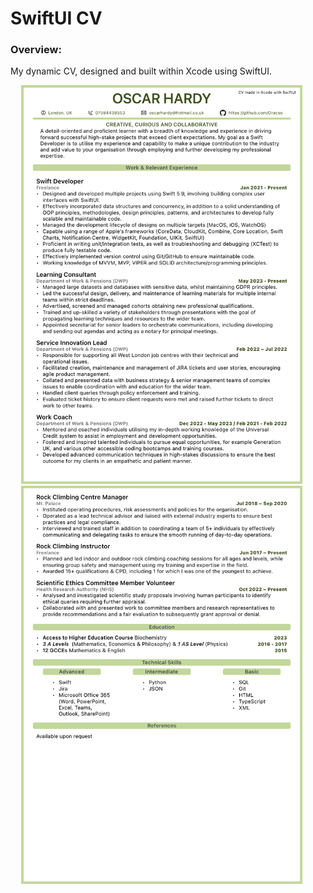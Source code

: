 # SwiftUI CV

### Overview:

My dynamic CV, designed and built within Xcode using SwiftUI. 

<p align="center">
  <img src="CVTemplate/ExampleScreenshots/Page1.png" width="450"  title="All Categories">&nbsp;&nbsp;&nbsp;&nbsp;&nbsp;
<img src="CVTemplate/ExampleScreenshots/Page2.png" width="450"  title="Category Detail View">&nbsp;&nbsp;&nbsp;&nbsp;&nbsp;
</p>
<br></br>



